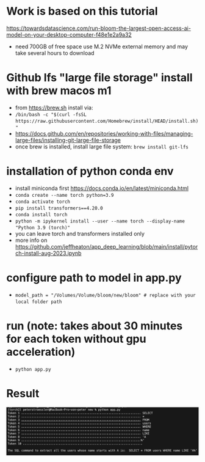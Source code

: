 # Work is based on this tutorial
https://towardsdatascience.com/run-bloom-the-largest-open-access-ai-model-on-your-desktop-computer-f48e1e2a9a32
- need 700GB of free space use M.2 NVMe external memory and may take several hours to download
# Github lfs "large file storage" install with brew macos m1
- from https://brew.sh install via:
- `/bin/bash -c "$(curl -fsSL https://raw.githubusercontent.com/Homebrew/install/HEAD/install.sh)"`
- https://docs.github.com/en/repositories/working-with-files/managing-large-files/installing-git-large-file-storage
- once brew is installed, install large file system: `brew install git-lfs`
# installation of python conda env
- install miniconda first https://docs.conda.io/en/latest/miniconda.html
- `conda create --name torch python=3.9`
- `conda activate torch`
- `pip install transformers==4.20.0`
- `conda install torch`
- `python -m ipykernel install --user --name torch --display-name "Python 3.9 (torch)"`
- you can leave torch and transformers installed only
- more info on https://github.com/jeffheaton/app_deep_learning/blob/main/install/pytorch-install-aug-2023.ipynb
 # configure path to model in app.py
 - `model_path = "/Volumes/Volume/bloom/new/bloom" # replace with your local folder path`
# run (note: takes about 30 minutes for each token without gpu acceleration)
- `python app.py`

# Result

![](image.png)
